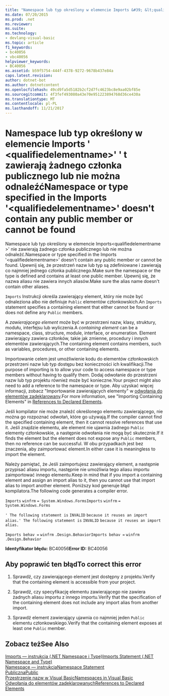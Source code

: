 ```yaml
---
title: "Namespace lub typ określony w elemencie Imports &#39; &lt;qualifiedelementname&gt;&#39; &#39; t zawierają żadnego członka publicznego lub nie można odnaleźć"
ms.date: 07/20/2015
ms.prod: .net
ms.reviewer: 
ms.suite: 
ms.technology:
- devlang-visual-basic
ms.topic: article
f1_keywords:
- bc40056
- vbc40056
helpviewer_keywords:
- BC40056
ms.assetid: b59f5754-444f-4378-9272-9678b437e84a
caps.latest.revision: 
author: dotnet-bot
ms.author: dotnetcontent
ms.openlocfilehash: 49cd9fa5d5182b2cf2d7fc4623bc8e9aa02bf85e
ms.sourcegitcommit: 4f3fef493080a43e70e951223894768d36ce430a
ms.translationtype: MT
ms.contentlocale: pl-PL
ms.lasthandoff: 11/21/2017
---
```

# <a name="namespace-or-type-specified-in-the-imports-39ltqualifiedelementnamegt39-doesn39t-contain-any-public-member-or-cannot-be-found"></a><span data-ttu-id="e5b51-102">Namespace lub typ określony w elemencie Imports &#39; &lt;qualifiedelementname&gt;&#39; &#39; t zawierają żadnego członka publicznego lub nie można odnaleźć</span><span class="sxs-lookup"><span data-stu-id="e5b51-102">Namespace or type specified in the Imports &#39;&lt;qualifiedelementname&gt;&#39; doesn&#39;t contain any public member or cannot be found</span></span>
<span data-ttu-id="e5b51-103">Namespace lub typ określony w elemencie Imports\<qualifiedelementname >' nie zawierają żadnego członka publicznego lub nie można odnaleźć.</span><span class="sxs-lookup"><span data-stu-id="e5b51-103">Namespace or type specified in the Imports '\<qualifiedelementname>' doesn't contain any public member or cannot be found.</span></span> <span data-ttu-id="e5b51-104">Upewnij się, że przestrzeń nazw lub typ są zdefiniowane i zawierają co najmniej jednego członka publicznego.</span><span class="sxs-lookup"><span data-stu-id="e5b51-104">Make sure the namespace or the type is defined and contains at least one public member.</span></span> <span data-ttu-id="e5b51-105">Upewnij się, że nazwa aliasu nie zawiera innych aliasów.</span><span class="sxs-lookup"><span data-stu-id="e5b51-105">Make sure the alias name doesn't contain other aliases.</span></span>  
  
 <span data-ttu-id="e5b51-106">`Imports` Instrukcji określa zawierający element, który nie może być odnaleziona albo nie definiuje `Public` elementów członkowskich.</span><span class="sxs-lookup"><span data-stu-id="e5b51-106">An `Imports` statement specifies a containing element that either cannot be found or does not define any `Public` members.</span></span>  
  
 <span data-ttu-id="e5b51-107">A *zawierającego element* może być w przestrzeni nazw, klasy, struktury, modułu, interfejsu lub wyliczenia.</span><span class="sxs-lookup"><span data-stu-id="e5b51-107">A *containing element* can be a namespace, class, structure, module, interface, or enumeration.</span></span> <span data-ttu-id="e5b51-108">Element zawierający zawiera członków, takie jak zmienne, procedury i innych elementów zawierających.</span><span class="sxs-lookup"><span data-stu-id="e5b51-108">The containing element contains members, such as variables, procedures, or other containing elements.</span></span>  
  
 <span data-ttu-id="e5b51-109">Importowanie celem jest umożliwienie kodu do elementów członkowskich przestrzeni nazw lub typ dostępu bez konieczności ich kwalifikacji.</span><span class="sxs-lookup"><span data-stu-id="e5b51-109">The purpose of importing is to allow your code to access namespace or type members without having to qualify them.</span></span> <span data-ttu-id="e5b51-110">Dodaj odwołanie do przestrzeni nazw lub typ projektu również może być konieczne.</span><span class="sxs-lookup"><span data-stu-id="e5b51-110">Your project might also need to add a reference to the namespace or type.</span></span> <span data-ttu-id="e5b51-111">Aby uzyskać więcej informacji, zobacz "Importowanie zawierających elementy" w [odwołania do elementów zadeklarowany](../../../visual-basic/programming-guide/language-features/declared-elements/references-to-declared-elements.md).</span><span class="sxs-lookup"><span data-stu-id="e5b51-111">For more information, see "Importing Containing Elements" in [References to Declared Elements](../../../visual-basic/programming-guide/language-features/declared-elements/references-to-declared-elements.md).</span></span>  
  
 <span data-ttu-id="e5b51-112">Jeśli kompilator nie może znaleźć określonego elementu zawierającego, nie można go rozpoznać odwołań, które go używają.</span><span class="sxs-lookup"><span data-stu-id="e5b51-112">If the compiler cannot find the specified containing element, then it cannot resolve references that use it.</span></span> <span data-ttu-id="e5b51-113">Jeśli znajdzie elementu, ale element nie ujawnia żadnego `Public` elementy członkowskie, a następnie odwołania nie mogą być skutecznie.</span><span class="sxs-lookup"><span data-stu-id="e5b51-113">If it finds the element but the element does not expose any `Public` members, then no reference can be successful.</span></span> <span data-ttu-id="e5b51-114">W obu przypadkach jest bez znaczenia, aby zaimportować element.</span><span class="sxs-lookup"><span data-stu-id="e5b51-114">In either case it is meaningless to import the element.</span></span>  
  
 <span data-ttu-id="e5b51-115">Należy pamiętać, że Jeśli zaimportujesz zawierający element, a następnie przypisać aliasu importu, następnie nie umożliwia tego aliasu importu zaimportować innego elementu.</span><span class="sxs-lookup"><span data-stu-id="e5b51-115">Keep in mind that if you import a containing element and assign an import alias to it, then you cannot use that import alias to import another element.</span></span> <span data-ttu-id="e5b51-116">Poniższy kod generuje błąd kompilatora.</span><span class="sxs-lookup"><span data-stu-id="e5b51-116">The following code generates a compiler error.</span></span>  
  
 <span data-ttu-id="e5b51-117">`Imports`   `winfrm`   `= System.Windows.Forms`</span><span class="sxs-lookup"><span data-stu-id="e5b51-117">`Imports`   `winfrm`   `= System.Windows.Forms`</span></span>  
  
 <span data-ttu-id="e5b51-118">`' The following statement is`   `INVALID`   `because it reuses an import alias.`</span><span class="sxs-lookup"><span data-stu-id="e5b51-118">`' The following statement is`   `INVALID`   `because it reuses an import alias.`</span></span>  
  
 <span data-ttu-id="e5b51-119">`Imports behav =`   `winfrm`  `.Design.Behavior`</span><span class="sxs-lookup"><span data-stu-id="e5b51-119">`Imports behav =`   `winfrm`  `.Design.Behavior`</span></span>  
  
 <span data-ttu-id="e5b51-120">**Identyfikator błędu:** BC40056</span><span class="sxs-lookup"><span data-stu-id="e5b51-120">**Error ID:** BC40056</span></span>  
  
## <a name="to-correct-this-error"></a><span data-ttu-id="e5b51-121">Aby poprawić ten błąd</span><span class="sxs-lookup"><span data-stu-id="e5b51-121">To correct this error</span></span>  
  
1.  <span data-ttu-id="e5b51-122">Sprawdź, czy zawierającego element jest dostępny z projektu.</span><span class="sxs-lookup"><span data-stu-id="e5b51-122">Verify that the containing element is accessible from your project.</span></span>  
  
2.  <span data-ttu-id="e5b51-123">Sprawdź, czy specyfikację elementu zawierającego nie zawiera żadnych aliasu importu z innego importu.</span><span class="sxs-lookup"><span data-stu-id="e5b51-123">Verify that the specification of the containing element does not include any import alias from another import.</span></span>  
  
3.  <span data-ttu-id="e5b51-124">Sprawdź element zawierający ujawnia co najmniej jeden `Public` elementu członkowskiego.</span><span class="sxs-lookup"><span data-stu-id="e5b51-124">Verify that the containing element exposes at least one `Public` member.</span></span>  
  
## <a name="see-also"></a><span data-ttu-id="e5b51-125">Zobacz też</span><span class="sxs-lookup"><span data-stu-id="e5b51-125">See Also</span></span>  
 [<span data-ttu-id="e5b51-126">Imports — instrukcja (.NET Namespace i Type)</span><span class="sxs-lookup"><span data-stu-id="e5b51-126">Imports Statement (.NET Namespace and Type)</span></span>](../../../visual-basic/language-reference/statements/imports-statement-net-namespace-and-type.md)  
 [<span data-ttu-id="e5b51-127">Namespace — instrukcja</span><span class="sxs-lookup"><span data-stu-id="e5b51-127">Namespace Statement</span></span>](../../../visual-basic/language-reference/statements/namespace-statement.md)  
 [<span data-ttu-id="e5b51-128">Publiczna</span><span class="sxs-lookup"><span data-stu-id="e5b51-128">Public</span></span>](../../../visual-basic/language-reference/modifiers/public.md)  
 [<span data-ttu-id="e5b51-129">Przestrzenie nazw w Visual Basic</span><span class="sxs-lookup"><span data-stu-id="e5b51-129">Namespaces in Visual Basic</span></span>](../../../visual-basic/programming-guide/program-structure/namespaces.md)  
 [<span data-ttu-id="e5b51-130">Odwołania do elementów zadeklarowanych</span><span class="sxs-lookup"><span data-stu-id="e5b51-130">References to Declared Elements</span></span>](../../../visual-basic/programming-guide/language-features/declared-elements/references-to-declared-elements.md)
